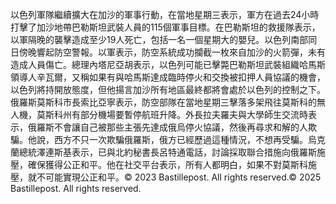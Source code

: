 以色列軍隊繼續擴大在加沙的軍事行動，在當地星期三表示，軍方在過去24小時打擊了加沙地帶巴勒斯坦武裝人員的115個軍事目標。在巴勒斯坦的救援隊表示，以軍隔晚的襲擊造成至少19人死亡，包括一名一個星期大的嬰兒。以色列南部同日傍晚響起防空警報。以軍表示，防空系統成功攔截一枚來自加沙的火箭彈，未有造成人員傷亡。總理內塔尼亞胡表示，以色列可能已擊斃巴勒斯坦武裝組織哈馬斯領導人辛瓦爾，又稱如果有與哈馬斯達成臨時停火和交換被扣押人員協議的機會，以色列將持開放態度，但他揚言加沙所有地區最終都將會處於以色列的控制之下。俄羅斯莫斯科市長索比亞寧表示，防空部隊在當地星期三擊落多架飛往莫斯科的無人機，莫斯科州有部分機場要暫停航班升降。外長拉夫羅夫與大學師生交流時表示，俄羅斯不會讓自己被那些主張先達成俄烏停火協議，然後再尋求和解的人欺騙。他說，西方不只一次欺騙俄羅斯，俄方已經歷過這種情況，不想再受騙。烏克蘭總統澤連斯基表示，已與北約秘書長呂特通電話，討論採取聯合措施向俄羅斯施壓，確保獲得公正和平。他在社交平台表示，所有人都明白，如果不對莫斯科施壓，就不可能實現公正和平。© 2023 Bastillepost. All rights reserved.© 2025 Bastillepost. All rights reserved.